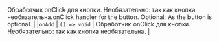 <span data-ttu-id="12612-p106">Обработчик onClick для кнопки. Необязательно: так как кнопка необязательна.</span><span class="sxs-lookup"><span data-stu-id="12612-p106">onClick handler for the button. Optional: As the button is optional.</span></span> |
|`onAdd`      | `() => void` | Обработчик onClick для кнопки. Необязательно: так как кнопка необязательна. |






